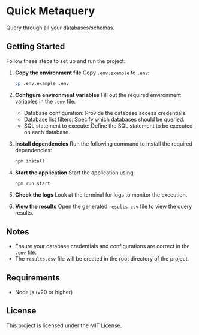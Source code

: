 # Quick Metaquery
Query through all your databases/schemas.

## Getting Started

Follow these steps to set up and run the project:

1. **Copy the environment file**
   Copy `.env.example` to `.env`:
   ```bash
   cp .env.example .env
   ```

2. **Configure environment variables**
   Fill out the required environment variables in the `.env` file:
   - Database configuration: Provide the database access credentials.
   - Database list filters: Specify which databases should be queried.
   - SQL statement to execute: Define the SQL statement to be executed on each database.

3. **Install dependencies**
   Run the following command to install the required dependencies:
   ```bash
   npm install
   ```

4. **Start the application**
   Start the application using:
   ```bash
   npm run start
   ```

5. **Check the logs**
   Look at the terminal for logs to monitor the execution.

6. **View the results**
   Open the generated `results.csv` file to view the query results.

## Notes

- Ensure your database credentials and configurations are correct in the `.env` file.
- The `results.csv` file will be created in the root directory of the project.

## Requirements

- Node.js (v20 or higher)

## License

This project is licensed under the MIT License.
